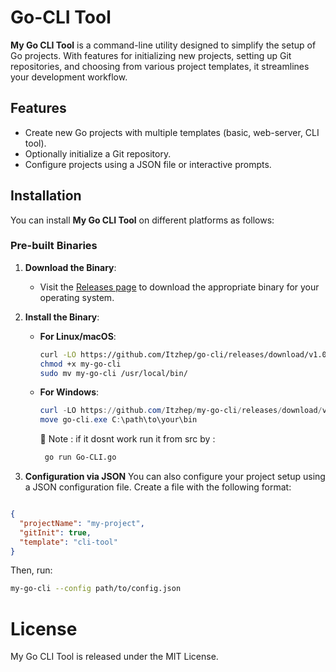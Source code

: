 # Go-CLI Tool

**My Go CLI Tool** is a command-line utility designed to simplify the setup of Go projects. With features for initializing new projects, setting up Git repositories, and choosing from various project templates, it streamlines your development workflow.

## Features

- Create new Go projects with multiple templates (basic, web-server, CLI tool).
- Optionally initialize a Git repository.
- Configure projects using a JSON file or interactive prompts.

## Installation

You can install **My Go CLI Tool** on different platforms as follows:

### Pre-built Binaries

1. **Download the Binary**:
   - Visit the [Releases page](https://github.com/Itzhep/go-cli/releases) to download the appropriate binary for your operating system.

2. **Install the Binary**:

   - **For Linux/macOS**:
     ```bash
     curl -LO https://github.com/Itzhep/go-cli/releases/download/v1.0.0/go-cli.exe
     chmod +x my-go-cli
     sudo mv my-go-cli /usr/local/bin/
     ```

   - **For Windows**:
     ```powershell
     curl -LO https://github.com/Itzhep/my-go-cli/releases/download/v1.0.0/go-cli.exe
     move go-cli.exe C:\path\to\your\bin
     ```
     📓 Note : if it dosnt work run it from src by :
     ```bash
      go run Go-CLI.go
     ```
 3. **Configuration via JSON**
You can also configure your project setup using a JSON configuration file. Create a file with the following format:

```json

{
  "projectName": "my-project",
  "gitInit": true,
  "template": "cli-tool"
}
```
Then, run:
```bash
my-go-cli --config path/to/config.json
```
# License
My Go CLI Tool is released under the MIT License.
